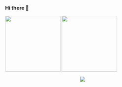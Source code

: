 ### Hi there 👋
<div>
  <a href="https://beacons.ai/DarlanViegas">
  <img height="180em" src="https://github-readme-stats.vercel.app/api?username=DarlanViegas&show_icons=true&theme=dark&include_all_commits=true&count_private=true"/>
  <img height="180em" src="https://github-readme-stats.vercel.app/api/top-langs/?username=DarlanViegas&layout=compact&langs_count=16&theme=dark"/>
</div>
  <p align="center">
<a href="https://www.linkedin.com/in//darlan-viegas-7b3689132/"><img src="https://img.shields.io/badge/linkedin-%230077B5.svg?&style=for-the-badge&logo=linkedin&logoColor=white"></a>


<!--
**Darlanviegas/DarlanViegas** is a ✨ _special_ ✨ repository because its `README.md` (this file) appears on your GitHub profile.

Here are some ideas to get you started:

- 🔭 I’m currently working on ...
- 🌱 I’m currently learning ...
- 👯 I’m looking to collaborate on ...
- 🤔 I’m looking for help with ...
- 💬 Ask me about ...
- 📫 How to reach me: ...
- 😄 Pronouns: ...
- ⚡ Fun fact: ...
-->
